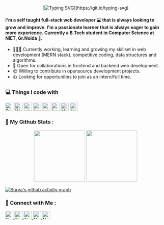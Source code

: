 

<!-- <h1 align="center">Hello World <img src="https://emojis.slackmojis.com/emojis/images/1593555389/9579/blob_excited.gif?1593555389" width="30"/>, I'm Kulyash!</h1> -->
<div align="center">
 
[![Typing SVG](https://readme-typing-svg.herokuapp.com?color=F2F726&size=30&center=true&vCenter=true&lines=Sup%3F+I+am+Kulyash!)](https://git.io/typing-svg)
 
</div>
<!-- ## Hi there 👋 -->


 #### I'm a self taught full-stack web developer 💻 that is always looking to grow and improve. I'm a passionate learner that is always eager to gain more experience. Currently a B.Tech student in Computer Science at NIET, Gr.Noida 🏫.

- 👨🏽‍💻 Currently working, learning and growing my skillset in web development (MERN stack), competitive coding, data structures and algorithms.
- 🤝 Open for collaborations in frontend and backend web development.
- 😊 Willing to contribute in opensource development projects.
- 👍 Looking for opportunities to join as an intern/full time.
<!-- - 🌐 Visit my [porfolio website](https://github.com/KulyashDahiya). -->
<!--
**KulyashDahiya/KulyashDahiya** is a ✨ _special_ ✨ repository because its `README.md` (this file) appears on your GitHub profile.

Here are some ideas to get you started: 

- 🔭 I’m currently working on ...
- 🌱 I’m currently learning ...
- 👯 I’m looking to collaborate on ...
- 🤔 I’m looking for help with ...
- 💬 Ask me about ...
- 📫 How to reach me: ...
- 😄 Pronouns: ...
- ⚡ Fun fact: ...
-->
<h3>💻 Things I code with</h3>
<p>
  <img height="25" alt="React" src="https://img.shields.io/badge/-React-45b8d8?style=flat-square&logo=react&logoColor=white" />
  <img height="25" alt="Webpack" src="https://img.shields.io/badge/-Webpack-8DD6F9?style=flat-square&logo=webpack&logoColor=white" /> 
<!--   <img height="25" alt="TypeScript" src="https://img.shields.io/badge/-TypeScript-007ACC?style=flat-square&logo=typescript&logoColor=white" />
  <img height="25" alt="Jest" src="https://img.shields.io/badge/-Jest-bc1224?style=flat-square&logo=jest&logoColor=white" />
  <img height="25" alt="redux" src="https://img.shields.io/badge/-Redux-764ABC?style=flat-square&logo=redux&logoColor=white" /> -->
  <img height="25" alt="git" src="https://img.shields.io/badge/-Git-F05032?style=flat-square&logo=git&logoColor=white" />
<!--   <img height="25" alt="npm" src="https://img.shields.io/badge/-NPM-CB3837?style=flat-square&logo=npm&logoColor=white" />
  -->
 
  <img height="25" alt="html5" src="https://img.shields.io/badge/-HTML5-E34F26?style=flat-square&logo=html5&logoColor=white" />
  <img height="25" alt="css3" src="https://img.shields.io/badge/-CSS3-430090?style=flat-square&logo=css3&logoColor=white" />
  <img height="25" alt="bootstrap" src="https://img.shields.io/badge/bootstrap%20-%23563D7C.svg?&style=flat-square&logo=bootstrap&logoColor=white" />
<!--   <img height="25" alt="materailUI" src="https://img.shields.io/badge/material%20ui%20-%230081CB.svg?&style=flat-square&logo=material-ui&logoColor=white" />
   -->
  
  <img height="25" alt="MongoDB" src="https://img.shields.io/badge/-MongoDB-13aa52?style=flat-square&logo=mongodb&logoColor=white" />
<!--   <img height="25" alt="GraphQL" src="https://img.shields.io/badge/-Graphql-e535ab?style=flat-square&logo=graphql&logoColor=white" /> -->
  <img height="25" alt="Nodejs" src="https://img.shields.io/badge/-Nodejs-43853d?style=flat-square&logo=Node.js&logoColor=white" />
<!--   <img height="25" alt="DenoJS" src="https://img.shields.io/badge/-DenoJS-434343?style=flat-square&logo=deno&logoColor=white" />
  <img height="25" alt="Flask" src="https://img.shields.io/badge/-Flask-43953d?style=flat-square&logo=flask&logoColor=white" /> -->
<!--  
  <img height="25" alt="docker" src="https://img.shields.io/badge/-Docker-2CA5E0?style=flat-square&logo=docker&logoColor=white" />
  <img height="25" alt="Heroku" src="https://img.shields.io/badge/-Heroku-430098?style=flat-square&logo=heroku&logoColor=white" />
  <img height="25" alt="firebase" src="https://img.shields.io/badge/firebase%20-%23039BE5.svg?&style=flat-square&logo=firebase" />
  <img height="25" alt="Google Cloud Platform" src="https://img.shields.io/badge/-Google_Cloud_Platform-1a73e8?style=flat-square&logo=google-cloud&logoColor=white" />
  <img height="25" alt="Azure" src="https://img.shields.io/badge/azure%20-%230072C6.svg?&style=flat-square&logo=azure-devops&logoColor=white" /> -->
  
  
  
</p>

### 📑 My Github Stats :

<p align="center">
 <img height="160" src="https://github-readme-stats.vercel.app/api?username=KulyashDahiya&show_icons=true&theme=radical&count_private=true&hide=issues" />
 <img height="160" src="https://github-readme-stats.vercel.app/api/top-langs/?username=KulyashDahiya&theme=radical&layout=compact&hide=html,java,ejs" />
</p>


<!--  <p align="center">
<img height="170" src="https://github-readme-stats.vercel.app/api?username=KulyashDahiya&show_icons=true&theme=radical&count_private=true&hide=issues" />
</p> -->
[![Surya's github activity graph](https://activity-graph.herokuapp.com/graph?username=KulyashDahiya&theme=rogue)](https://github.com/KulyashDahiya/github-readme-activity-graph)


### 🤝 Connect with Me :

<a href="https://www.linkedin.com/in/kulyash-dahiya-a93650180/" ><img height="25" alt="Nodejs" src="https://img.shields.io/static/v1.svg?label=connect&message=@Kulyash&color=success&logo=linkedin&style=flat-square&logoColor=white&colorA=blue" /> </a>
<a href="https://www.github.com/KulyashDahiya/" ><img height="25" alt="Nodejs" src="https://img.shields.io/static/v1.svg?label=follow&message=@KulyashDahiya&color=grey&logo=github&style=flat-square&logoColor=white&colorA=black" /> </a>
<a href="mailto:kulyashdahiya77@gmail.com" ><img height="25" alt="Nodejs" src="https://img.shields.io/static/v1.svg?message=kulyashdahiya77@gmail.com&label=send&style=flat-square&logo=gmail&color=red&logoColor=red&colorA=grey&link=mailto:jainsparsh0801@gmail.com" /> </a>
<a href="https://leetcode.com/kulyash77/" ><img height="25" alt="Nodejs" src="https://img.shields.io/static/v1.svg?label=visit&message=@Sh3ld0r&color=yellow&logo=leetcode&style=flat-square&logoColor=orange&colorA=black" /> </a>
<img height="25" alt="Nodejs" src="https://visitor-badge.laobi.icu/badge?page_id=KulyashDahiya" /> 

